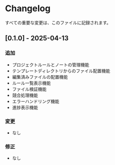 # Changelog

すべての重要な変更は、このファイルに記録されます。

## [0.1.0] - 2025-04-13

### 追加

- プロジェクトルールとノートの管理機能
- テンプレートディレクトリからのファイル配置機能
- 編集済みファイルの配置機能
- ルール一覧表示機能
- ファイル検証機能
- 競合処理機能
- エラーハンドリング機能
- 進捗表示機能

### 変更

- なし

### 修正

- なし
